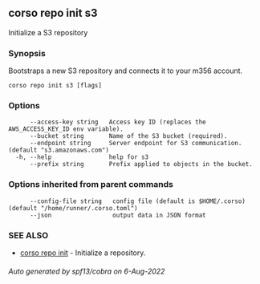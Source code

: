 ## corso repo init s3

Initialize a S3 repository

### Synopsis

Bootstraps a new S3 repository and connects it to your m356 account.

```
corso repo init s3 [flags]
```

### Options

```
      --access-key string   Access key ID (replaces the AWS_ACCESS_KEY_ID env variable).
      --bucket string       Name of the S3 bucket (required).
      --endpoint string     Server endpoint for S3 communication. (default "s3.amazonaws.com")
  -h, --help                help for s3
      --prefix string       Prefix applied to objects in the bucket.
```

### Options inherited from parent commands

```
      --config-file string   config file (default is $HOME/.corso) (default "/home/runner/.corso.toml")
      --json                 output data in JSON format
```

### SEE ALSO

* [corso repo init](corso_repo_init.md)	 - Initialize a repository.

###### Auto generated by spf13/cobra on 6-Aug-2022
